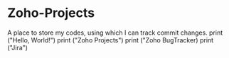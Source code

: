 # Zoho-Projects
A place to store my codes, using which I can track commit changes.
print ("Hello, World!")
print ("Zoho Projects")
print ("Zoho BugTracker)
print ("Jira")
